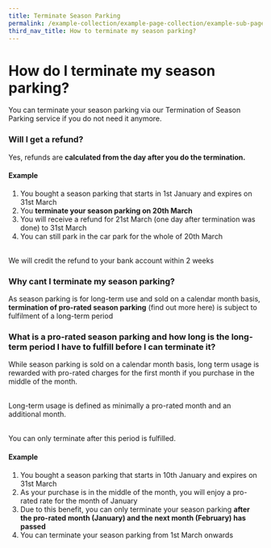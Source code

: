 ```yaml
---
title: Terminate Season Parking
permalink: /example-collection/example-page-collection/example-sub-page
third_nav_title: How to terminate my season parking?
---
```

# How do I terminate my season parking?
You can terminate your season parking via our Termination of Season Parking service if you do not need it anymore.
### Will I get a refund?
Yes, refunds are **calculated from the day after you do the termination.** 
#### Example 
1. You bought a season parking that starts in 1st January and expires on 31st March
2. You **terminate your season parking on 20th March**
3. You will receive a refund for 21st March (one day after termination was done) to 31st March
4. You can still park in the car park for the whole of 20th March

<br>We will credit the refund to your bank account within 2 weeks
### Why cant I terminate my season parking?
As season parking is for long-term use and sold on a calendar month basis, **termination of pro-rated season parking** (find out more here) is subject to fulfilment of a long-term period
### What is a pro-rated season parking and how long is the long-term period I have to fulfill before I can terminate it?
While season parking is sold on a calendar month basis, long term usage is rewarded with pro-rated charges for the first month if you purchase in the middle of the month. 

<br>Long-term usage is defined as minimally a pro-rated month and an additional month. 

<br>You can only terminate after this period is fulfilled.
#### Example
1. You bought a season parking that starts in 10th January and expires on 31st March
2. As your purchase is in the middle of the month, you will enjoy a pro-rated rate for the month of January
3. Due to this benefit, you can only terminate your season parking **after the pro-rated month (January) and the next month (February) has passed**
4. You can terminate your season parking from 1st March onwards
